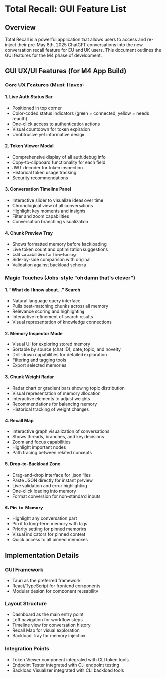 # Total Recall: GUI Feature List

## Overview

Total Recall is a powerful application that allows users to access and re-inject their pre-May 8th, 2025 ChatGPT conversations into the new conversation recall feature for EU and UK users. This document outlines the GUI features for the M4 phase of development.

## GUI UX/UI Features (for M4 App Build)

### Core UX Features (Must-Haves)

#### 1. Live Auth Status Bar
- Positioned in top corner
- Color-coded status indicators (green = connected, yellow = needs reauth)
- One-click access to authentication actions
- Visual countdown for token expiration
- Unobtrusive yet informative design

#### 2. Token Viewer Modal
- Comprehensive display of all auth/debug info
- Copy-to-clipboard functionality for each field
- JWT decoder for token inspection
- Historical token usage tracking
- Security recommendations

#### 3. Conversation Timeline Panel
- Interactive slider to visualize ideas over time
- Chronological view of all conversations
- Highlight key moments and insights
- Filter and zoom capabilities
- Conversation branching visualization

#### 4. Chunk Preview Tray
- Shows formatted memory before backloading
- Live token count and optimization suggestions
- Edit capabilities for fine-tuning
- Side-by-side comparison with original
- Validation against backload schema

### Magic Touches (Jobs-style "oh damn that's clever")

#### 1. "What do I know about..." Search
- Natural language query interface
- Pulls best-matching chunks across all memory
- Relevance scoring and highlighting
- Interactive refinement of search results
- Visual representation of knowledge connections

#### 2. Memory Inspector Mode
- Visual UI for exploring stored memory
- Sortable by source (chat ID), date, topic, and novelty
- Drill-down capabilities for detailed exploration
- Filtering and tagging tools
- Export selected memories

#### 3. Chunk Weight Radar
- Radar chart or gradient bars showing topic distribution
- Visual representation of memory allocation
- Interactive elements to adjust weights
- Recommendations for balancing memory
- Historical tracking of weight changes

#### 4. Recall Map
- Interactive graph visualization of conversations
- Shows threads, branches, and key decisions
- Zoom and focus capabilities
- Highlight important nodes
- Path tracing between related concepts

#### 5. Drop-to-Backload Zone
- Drag-and-drop interface for .json files
- Paste JSON directly for instant preview
- Live validation and error highlighting
- One-click loading into memory
- Format conversion for non-standard inputs

#### 6. Pin-to-Memory
- Highlight any conversation part
- Pin it to long-term memory with tags
- Priority setting for pinned memories
- Visual indicators for pinned content
- Quick access to all pinned memories

## Implementation Details

### GUI Framework
- Tauri as the preferred framework
- React/TypeScript for frontend components
- Modular design for component reusability

### Layout Structure
- Dashboard as the main entry point
- Left navigation for workflow steps
- Timeline view for conversation history
- Recall Map for visual exploration
- Backload Tray for memory injection

### Integration Points
- Token Viewer component integrated with CLI token tools
- Endpoint Tester integrated with CLI endpoint testing
- Backload Visualizer integrated with CLI backload tools

